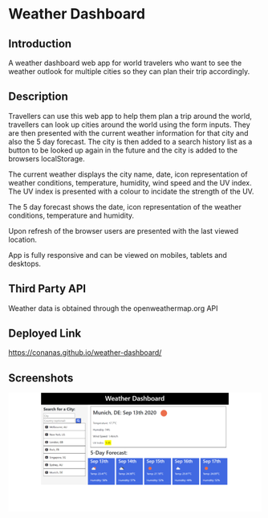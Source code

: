 # Weather Dashboard

## Introduction
A weather dashboard web app for world travelers who want to see the weather outlook for multiple cities so they can plan their trip accordingly.

## Description
Travellers can use this web app to help them plan a trip around the world, travellers can look up cities around the world using the form inputs. They are then presented with the current weather information for that city and also the 5 day forecast. The city is then added to a search history list as a button to be looked up again in the future and the city is added to the browsers localStorage.

The current weather displays the city name, date, icon representation of weather conditions, temperature, humidity, wind speed and the UV index. The UV index is presented with a colour to incidate the strength of the UV.

The 5 day forecast shows the date, icon representation of the weather conditions, temperature and humidity.

Upon refresh of the browser users are presented with the last viewed location.

App is fully responsive and can be viewed on mobiles, tablets and desktops.

## Third Party API

Weather data is obtained through the openweathermap.org API

## Deployed Link

https://conanas.github.io/weather-dashboard/

## Screenshots

![Weather Dashboard Screenshot](./screenshots/weather-dashboard-screenshot.png "Weather Dashboard Screenshot")